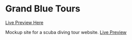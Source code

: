 # Grand Blue Tours

[Live Preview Here]()

Mockup site for a scuba diving tour website. [Live Preview]()